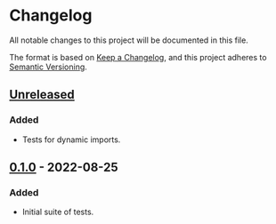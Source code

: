 # Changelog

All notable changes to this project will be documented in this file.

The format is based on [Keep a Changelog](https://keepachangelog.com/en/1.0.0/),
and this project adheres to
[Semantic Versioning](https://semver.org/spec/v2.0.0.html).

## [Unreleased]

### Added

- Tests for dynamic imports.

## [0.1.0] - 2022-08-25

### Added

- Initial suite of tests.

[unreleased]:
  https://github.com/jordanbtucker/json5-integration-tests/compare/v0.1.0...HEAD
[0.1.0]: https://github.com/jordanbtucker/json5-integration-tests/commits/v0.1.0
